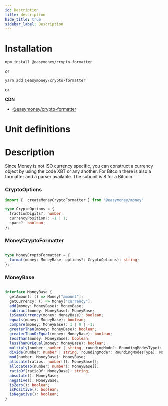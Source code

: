 ```yaml
---
id: Description
title: description
hide_title: true
sidebar_label: Description
---
```

# Installation

```
npm install @easymoney/crypto-formatter
```
or
```
yarn add @easymoney/crypto-formatter
```
or

**CDN**
 - [@easymoney/crypto-formatter](https://unpkg.com/@easymoney/crypto-formatter)

# Unit definitions

# Description
Since Money is not ISO currency specific, you can construct a currency object by using the code XBT or any another. For Bitcoin there is also a formatter and a parser available. The subunit is 8 for a Bitcoin.

### CryptoOptions

```ts
import {  createMoneyCryptoFormatter } from "@easymoney/money"

type CryptoOptions = {
  fractionDigits?: number;
  currencyPosition?: -1 | 1;
  space?: boolean;
};

```

### MoneyCryptoFormatter


```ts

type MoneyCryptoFormatter = {
  format(money: MoneyBase, options?: CryptoOptions): string;
};

```


### MoneyBase

```ts

interface MoneyBase {
  getAmount: () => Money["amount"];
  getCurrency: () => Money["currency"];
  add(money: MoneyBase): MoneyBase;
  subtract(money: MoneyBase): MoneyBase;
  isSameCurrency(money: MoneyBase): boolean;
  equals(money: MoneyBase): boolean;
  compare(money: MoneyBase): 1 | 0 | -1;
  greaterThan(money: MoneyBase): boolean;
  greaterThanOrEqual(money: MoneyBase): boolean;
  lessThan(money: MoneyBase): boolean;
  lessThanOrEqual(money: MoneyBase): boolean;
  multiply(number: number | string, roundingMode?: RoundingModesType): MoneyBase;
  divide(number: number | string, roundingMode?: RoundingModesType): MoneyBase;
  mod(number: MoneyBase): MoneyBase;
  allocate(ratios: number[]): MoneyBase[];
  allocateTo(number: number): MoneyBase[];
  ratioOf(ratioOf: MoneyBase): string;
  absolute(): MoneyBase;
  negative(): MoneyBase;
  isZero(): boolean;
  isPositive(): boolean;
  isNegative(): boolean;
}

```
